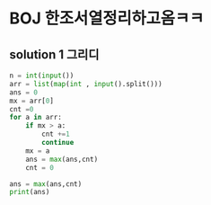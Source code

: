 # BOJ 한조서열정리하고옴ㅋㅋ

## solution 1 그리디

```python
n = int(input())
arr = list(map(int , input().split()))
ans = 0
mx = arr[0]
cnt =0
for a in arr:
    if mx > a:
        cnt +=1
        continue
    mx = a
    ans = max(ans,cnt)
    cnt = 0

ans = max(ans,cnt)
print(ans)


```